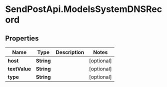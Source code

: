 # SendPostApi.ModelsSystemDNSRecord

## Properties
Name | Type | Description | Notes
------------ | ------------- | ------------- | -------------
**host** | **String** |  | [optional] 
**textValue** | **String** |  | [optional] 
**type** | **String** |  | [optional] 


